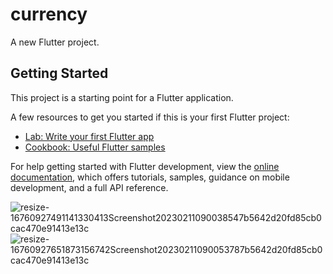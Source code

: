 # currency

A new Flutter project.

## Getting Started

This project is a starting point for a Flutter application.

A few resources to get you started if this is your first Flutter project:

- [Lab: Write your first Flutter app](https://docs.flutter.dev/get-started/codelab)
- [Cookbook: Useful Flutter samples](https://docs.flutter.dev/cookbook)

For help getting started with Flutter development, view the
[online documentation](https://docs.flutter.dev/), which offers tutorials,
samples, guidance on mobile development, and a full API reference.

![resize-16760927491141330413Screenshot20230211090038547b5642d20fd85cb0cac470e91413e13c](https://user-images.githubusercontent.com/109264114/218241718-0c6c50f0-fa48-4b4a-920c-e13b0b829b8c.jpg)
![resize-16760927651873156742Screenshot20230211090053787b5642d20fd85cb0cac470e91413e13c](https://user-images.githubusercontent.com/109264114/218241720-fc333fa1-0f43-4abb-95df-363c1517fa0e.jpg)
